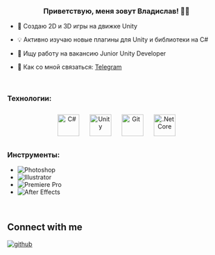 ### <div align="center">Приветствую, меня зовут Владислав! 👨‍💻</div>  

- 🍒 Создаю 2D и 3D игры на движке Unity  

- 💡 Активно изучаю новые плагины для Unity и библиотеки на C#  

- 🎨 Ищу работу на вакансию Junior Unity Developer   

- 🍂 Как со мной связаться: [Telegram](https://t.me/mindless_muse)  

<br/>  

### Технологии:
<div align="center">  
<a href="https://docs.microsoft.com/en-us/dotnet/csharp/" target="_blank"><img style="margin: 10px" src="https://profilinator.rishav.dev/skills-assets/csharp-original.svg" alt="C#" height="50" /></a>  
<a href="https://unity.com/" target="_blank"><img style="margin: 10px" src="https://profilinator.rishav.dev/skills-assets/unity.png" alt="Unity" height="50" /></a>  
<a href="https://github.com/" target="_blank"><img style="margin: 10px" src="https://profilinator.rishav.dev/skills-assets/git-scm-icon.svg" alt="Git" height="50" /></a>  
<a href="https://dotnet.microsoft.com/download" target="_blank"><img style="margin: 10px" src="https://profilinator.rishav.dev/skills-assets/dotnetcore.png" alt=".Net Core" height="50" /></a>  
</div>

</td><td valign="top" width="33%">

### Инструменты:
- ![Photoshop](https://profilinator.rishav.dev/skills-assets/photoshop-plain.svg)
- ![Illustrator](https://profilinator.rishav.dev/skills-assets/adobe_illustrator-icon.svg)
- ![Premiere Pro](https://profilinator.rishav.dev/skills-assets/adobepremierepro.png)
- ![After Effects](https://profilinator.rishav.dev/skills-assets/aftereffects.png)

<br/>  

## Connect with me  
<a href="https://github.com/MindlessMuse666" target="_blank">
  <img src="https://img.shields.io/badge/github-%2324292e.svg?&style=for-the-badge&logo=github&logoColor=white" alt="github" style="margin-bottom: 5px;" />
</a>  

<br />

